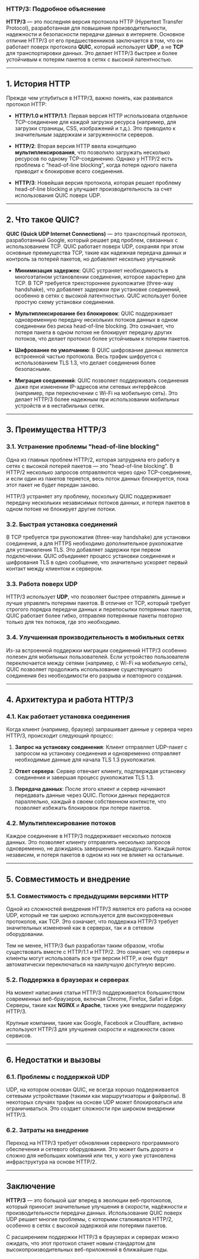 ### HTTP/3: Подробное объяснение

**HTTP/3** — это последняя версия протокола HTTP (Hypertext Transfer Protocol), разработанная для повышения производительности, надежности и безопасности передачи данных в интернете. Основное отличие HTTP/3 от его предшественников заключается в том, что он работает поверх протокола **QUIC**, который использует **UDP**, а не **TCP** для транспортировки данных. Это делает HTTP/3 быстрее и более устойчивым к потерям пакетов в сетях с высокой латентностью.

---

## 1. История HTTP

Прежде чем углубиться в HTTP/3, важно понять, как развивался протокол HTTP:

- **HTTP/1.0 и HTTP/1.1**: Первая версия HTTP использовала отдельное TCP-соединение для каждой загрузки ресурса (например, для загрузки страницы, CSS, изображений и т.д.). Это приводило к значительным задержкам и загруженности серверов.
  
- **HTTP/2**: Вторая версия HTTP ввела концепцию **мультиплексирования**, что позволило загружать несколько ресурсов по одному TCP-соединению. Однако у HTTP/2 есть проблема с "head-of-line blocking", когда потеря одного пакета приводит к блокировке всего соединения.

- **HTTP/3**: Новейшая версия протокола, которая решает проблему head-of-line blocking и улучшает производительность за счет использования QUIC поверх UDP.

---

## 2. Что такое QUIC?

**QUIC (Quick UDP Internet Connections)** — это транспортный протокол, разработанный Google, который решает ряд проблем, связанных с использованием TCP. QUIC работает поверх UDP, сохраняя при этом основные преимущества TCP, такие как надежная передача данных и контроль за потерей пакетов, но добавляет несколько улучшений:

- **Минимизация задержек**: QUIC устраняет необходимость в многоэтапном установлении соединения, которое характерно для TCP. В TCP требуется трехстороннее рукопожатие (three-way handshake), что добавляет задержки при установке соединений, особенно в сетях с высокой латентностью. QUIC использует более простую схему установки соединения.

- **Мультиплексирование без блокировок**: QUIC поддерживает одновременную передачу нескольких потоков данных в одном соединении без риска head-of-line blocking. Это означает, что потеря пакета в одном потоке не блокирует передачу других потоков, что делает протокол более устойчивым к потерям пакетов.

- **Шифрование по умолчанию**: В QUIC шифрование данных является встроенной частью протокола. Весь трафик шифруется с использованием TLS 1.3, что делает соединения более безопасными.

- **Миграция соединений**: QUIC позволяет поддерживать соединения даже при изменении IP-адресов или сетевых интерфейсов (например, при переключении с Wi-Fi на мобильную сеть). Это делает HTTP/3 более надежным при использовании мобильных устройств и в нестабильных сетях.

---

## 3. Преимущества HTTP/3

### 3.1. Устранение проблемы "head-of-line blocking"

Одна из главных проблем HTTP/2, которая затрудняла его работу в сетях с высокой потерей пакетов — это "head-of-line blocking". В HTTP/2 несколько запросов отправляются через одно TCP-соединение, и если один из пакетов теряется, весь поток данных блокируется, пока этот пакет не будет передан заново.

HTTP/3 устраняет эту проблему, поскольку QUIC поддерживает передачу нескольких независимых потоков данных, и потеря пакетов в одном потоке не блокирует другие потоки.

### 3.2. Быстрая установка соединений

В TCP требуется три рукопожатия (three-way handshake) для установки соединения, а для HTTPS необходимо дополнительное рукопожатие для установления TLS. Это добавляет задержки при первом подключении. QUIC объединяет процесс установки соединения и шифрования TLS в одно сообщение, что значительно ускоряет первый контакт между клиентом и сервером.

### 3.3. Работа поверх UDP

HTTP/3 использует **UDP**, что позволяет быстрее отправлять данные и лучше управлять потерями пакетов. В отличие от TCP, который требует строгого порядка передачи данных и перепосылки потерянных пакетов, QUIC работает более гибко, отправляя потерянные пакеты повторно только для тех потоков, где это необходимо.

### 3.4. Улучшенная производительность в мобильных сетях

Из-за встроенной поддержки миграции соединений HTTP/3 особенно полезен для мобильных пользователей. Если устройство пользователя переключается между сетями (например, с Wi-Fi на мобильную сеть), QUIC позволяет продолжить использование существующего соединения без необходимости его разрыва и повторного создания.

---

## 4. Архитектура и работа HTTP/3

### 4.1. Как работает установка соединения

Когда клиент (например, браузер) запрашивает данные у сервера через HTTP/3, происходит следующий процесс:

1. **Запрос на установку соединения**: Клиент отправляет UDP-пакет с запросом на установку соединения и одновременно отправляет необходимые данные для начала TLS 1.3 рукопожатия.
  
2. **Ответ сервера**: Сервер отвечает клиенту, подтверждая установку соединения и завершая процесс рукопожатия TLS 1.3.

3. **Передача данных**: После этого клиент и сервер начинают передавать данные через QUIC. Потоки данных передаются параллельно, каждый в своем собственном контексте, что позволяет избежать блокировок при потере пакетов.

### 4.2. Мультиплексирование потоков

Каждое соединение в HTTP/3 поддерживает несколько потоков данных. Это позволяет клиенту отправлять несколько запросов одновременно, не дожидаясь завершения предыдущего. Каждый поток независим, и потеря пакетов в одном из них не влияет на остальные.

---

## 5. Совместимость и внедрение

### 5.1. Совместимость с предыдущими версиями HTTP

Одной из сложностей внедрения HTTP/3 является его работа на основе UDP, который не так широко используется для высокоуровневых протоколов, как TCP. Это означает, что поддержка HTTP/3 требует значительных изменений как в серверах, так и в сетевом оборудовании.

Тем не менее, HTTP/3 был разработан таким образом, чтобы существовать вместе с HTTP/1.1 и HTTP/2. Это означает, что серверы и клиенты могут использовать все три версии HTTP, и они будут автоматически переключаться на наилучшую доступную версию.

### 5.2. Поддержка в браузерах и серверах

На момент написания статьи HTTP/3 поддерживается большинством современных веб-браузеров, включая Chrome, Firefox, Safari и Edge. Серверы, такие как **NGINX** и **Apache**, также уже внедрили поддержку HTTP/3.

Крупные компании, такие как Google, Facebook и Cloudflare, активно используют HTTP/3 для улучшения скорости и надежности своих сервисов.

---

## 6. Недостатки и вызовы

### 6.1. Проблемы с поддержкой UDP

UDP, на котором основан QUIC, не всегда хорошо поддерживается сетевыми устройствами (такими как маршрутизаторы и файрволы). В некоторых случаях трафик на основе UDP может блокироваться или ограничиваться. Это создает сложности при широком внедрении HTTP/3.

### 6.2. Затраты на внедрение

Переход на HTTP/3 требует обновления серверного программного обеспечения и сетевого оборудования. Это может быть дорого и сложно для небольших компаний или тех, у кого уже установлена инфраструктура на основе HTTP/2.

---

## Заключение

**HTTP/3** — это большой шаг вперед в эволюции веб-протоколов, который приносит значительные улучшения в скорости, надёжности и производительности передачи данных. Использование QUIC поверх UDP решает многие проблемы, с которыми сталкивался HTTP/2, особенно в сетях с высокой задержкой или потерями пакетов. 

С расширением поддержки HTTP/3 в браузерах и серверах можно ожидать, что этот протокол станет новым стандартом для высокопроизводительных веб-приложений в ближайшие годы.